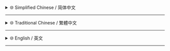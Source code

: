 <!--
# 建议在 [GitHub](https://github.com/MiPoNianYou/UserScripts/blob/main/Changelogs/DuckDuckGoEnhancerChangelog.md) 查看完整日志 以获得最佳呈现效果
# 建議在 [GitHub](https://github.com/MiPoNianYou/UserScripts/blob/main/Changelogs/DuckDuckGoEnhancerChangelog.md) 查看完整日誌 以獲得最佳呈現效果
# For The Most Accurate & Clear Presentation We Recommend Viewing The Full Changelog On [GitHub](https://github.com/MiPoNianYou/UserScripts/blob/main/Changelogs/DuckDuckGoEnhancerChangelog.md)
-->

<details>
<summary>🌐 Simplified Chinese / 简体中文</summary>

- **🎨 界面交互精琢**
    - **✨ 全新视觉语言** - 所有 UI 元素均已融合 **Catppuccin** 配色方案 并遵循 **Apple HIG** 在圆角/间距/阴影及动画等方面的设计规范 营造舒适柔和的视觉感受
    - **💫 动态效果升华** - 对所有的交互元素的过渡动画进行了细致调校 全面采用 **Apple 风格缓动曲线** 呈现更自然流畅且富有物理感的动态反馈
    - **🌫️ 细腻阴影层次** - 为 UI 元素运用了更柔和且更富有层次感的**多层阴影**效果 提示了视觉深度与整体界面的精致感
    - **🎛️ 按钮交互提升** - 所有按钮 UI 现在拥有更统一的**材质感背景** 符合 Apple HIG 的**悬停动效**和**点击反馈** 操作手感更为**细腻自然**

- **🛠️ 底层逻辑优化**
    - **💾 状态管理改进** - 对「文本聚焦/分栏视图」等功能的启用状态进行了更可靠的初始化和 UI 同步

</details>

---

<details>
<summary>🌐 Traditional Chinese / 繁體中文</summary>

- **🎨 介面互動精琢**
    - **✨ 全新視覺語言** - 所有的 UI 元素均已融合 **Catppuccin** 配色方案 並遵循 **Apple HIG** 在圓角/間距/陰影及動畫等方面的設計規範 營造舒適柔和的視覺感受
    - **💫 動態效果昇華** - 對所有的互動元素的過場動畫進行了細緻調校 全面採用 **Apple 風格緩動曲線** 呈現更自然流暢且富有物理質感的動態回饋
    - **🌫️ 細膩互動提升** - 為 UI 元素運用了更柔和且更富層次感的**多層陰影**效果 提升了視覺深度與整體介面的精緻感
    - **🎛️ 按鈕互動提升** - 所有按鈕 UI 現在擁有更統一的**材質感背景** 符合 Apple HIG 的**懸停動效**和**點擊回饋** 操作手感更為**細膩自然**

- **🛠️ 底層邏輯優化**
    - **💾 狀態管理改進** - 對「文字聚焦/分欄視圖」等功能的啟用狀態進行了更可靠的初始化和 UI 同步

</details>

---

<details>
<summary>🌐 English / 英文</summary>

- **🎨 UI/UX Refinements**
    - **✨ All-New Visual Language** – All UI elements now **embrace** the **Catppuccin** color palette and meticulously **adhere to** Apple Human Interface Guidelines (HIG) for essential design principles—such as rounded corners, spacing, shadows, and animations—**fostering** a comfortable, **harmonious, and profoundly soothing** visual experience.
    - **💫 Elevated Motion Design** – Transition animations for all interactive elements have been **meticulously fine-tuned**, **seamlessly integrating Apple-style easing curves** to deliver **exceptionally** natural, fluid, and **physics-aware** dynamic feedback, enhancing the overall sense of responsiveness and immersion.
    - **🌫️ Subtle Shadow Layering** – UI elements now feature **gentler and more nuanced multi-layered shadows**, enhancing visual depth and contributing to the interface's overall **subtle yet polished aesthetic**
    - **🎛️ Enhanced Button Interactions** – All button UIs now feature **more unified material-style backgrounds**, complemented by **Apple HIG-compliant hover effects and click feedback**, delivering a **distinctly more refined, tactile, and natural** interaction experience.

- **🛠️ Under-the-Hood Enhancements**
    - **💾 Robust State Management** – The enabled states for key features, including 'Focused Keyword Highlighting' and 'Dual-Column Results View', now boast **significantly more robust initialization and UI synchronization**, ensuring consistent and dependable behavior.

</details>

---
